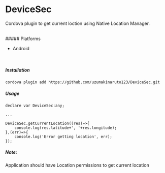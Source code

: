 # DeviceSec


Cordova plugin to get current loction using Native Location Manager.

<br>
##### Platforms

- Android

<br>

##### Installation

```
cordova plugin add https://github.com/uzumakinaruto123/DeviceSec.git
```


##### Usage

```
declare var DeviceSec:any;

...

DeviceSec.getCurrentLocation((res)=>{
	console.log(res.latitude+', '+res.longitude);
},(err)=>{
	console.log('Error getting location', err);
});
```


##### Note: 
Application should have Location permissions to get current location